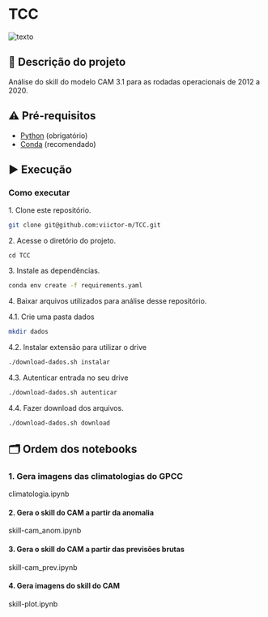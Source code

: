 # TCC

![texto](https://img.shields.io/static/v1?label=linguagem&message=python&color=green&style=flat-square "linguagem")

## :scroll: Descrição do projeto

Análise do skill do modelo CAM 3.1 para as rodadas operacionais de 2012 a 2020.
	

## :warning: Pré-requisitos

- [Python](https://www.python.org/) (obrigatório)
- [Conda](https://docs.conda.io/en/latest/) (recomendado)


## :arrow_forward: Execução

### Como executar

1\. Clone este repositório.

```bash
git clone git@github.com:viictor-m/TCC.git
```

2\. Acesse o diretório do projeto.
```
cd TCC
```

3\. Instale as dependências.

```bash
conda env create -f requirements.yaml
```

4\. Baixar arquivos utilizados para análise desse repositório.

   4.1\. Crie uma pasta dados
```bash
mkdir dados
```

   4.2\. Instalar extensão para utilizar o drive
```bash
./download-dados.sh instalar
```
   4.3\. Autenticar entrada no seu drive
```bash
./download-dados.sh autenticar
```
   4.4\. Fazer download dos arquivos.
```bash
./download-dados.sh download
```

## :card_index_dividers: Ordem dos notebooks
### 1. Gera imagens das climatologias do GPCC
climatologia.ipynb

#### 2. Gera o skill do CAM a partir da anomalia
skill-cam_anom.ipynb

#### 3. Gera o skill do CAM a partir das previsões brutas
skill-cam_prev.ipynb

#### 4. Gera imagens do skill do CAM
skill-plot.ipynb
